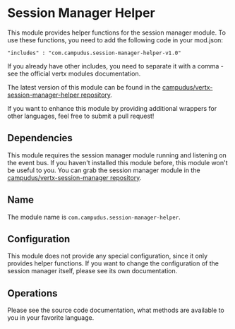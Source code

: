 # Session Manager Helper

This module provides helper functions for the session manager module. To use these functions, you need to add the following code in your mod.json:

    "includes" : "com.campudus.session-manager-helper-v1.0"

If you already have other includes, you need to separate it with a comma - see the official vertx modules documentation.

The latest version of this module can be found in the [campudus/vertx-session-manager-helper repository](https://github.com/campudus/vertx-session-manager-helper).

If you want to enhance this module by providing additional wrappers for other languages, feel free to submit a pull request!

## Dependencies

This module requires the session manager module running and listening on the event bus. If you haven't installed this module before, this module won't be useful to you. You can grab the session manager module in the [campudus/vertx-session-manager repository](https://github.com/campudus/vertx-session-manager).

## Name

The module name is `com.campudus.session-manager-helper`.

## Configuration

This module does not provide any special configuration, since it only provides helper functions. If you want to change the configuration of the session manager itself, please see its own documentation.

## Operations

Please see the source code documentation, what methods are available to you in your favorite language.
